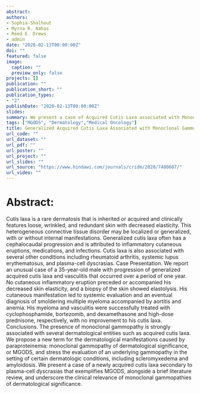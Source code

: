 ```yaml
---
abstract: 
authors:
- Sophia-Shalhout
- Myrna R. Nahas
- Reed E. Drews
- admin
date: "2020-02-13T00:00:00Z"
doi: ""
featured: false
image:
  caption: ""
  preview_only: false
projects: []
publication: ""
publication_short: ""
publication_types:
- "2"
publishDate: "2020-02-13T00:00:00Z"
slides: 
summary: We present a case of Acquired Cutis Laxa associated with Monocloncal Gammopathy of Monoclonal Significance.
tags: ["MGODS", "Dermatology","Medical Oncology"]
title: Generalized Acquired Cutis Laxa Associated with Monoclonal Gammopathy of Dermatological Significance
url_code: ""
url_dataset: ""
url_pdf: ""
url_poster: ""
url_project: ""
url_slides: ""
url_source: "https://www.hindawi.com/journals/cridm/2020/7480607/"
url_video: ""
---
```



# Abstract:  

Cutis laxa is a rare dermatosis that is inherited or acquired and clinically features loose, wrinkled, and redundant skin with decreased elasticity. This heterogeneous connective tissue disorder may be localized or generalized, with or without internal manifestations. Generalized cutis laxa often has a cephalocaudal progression and is attributed to inflammatory cutaneous eruptions, medications, and infections. Cutis laxa is also associated with several other conditions including rheumatoid arthritis, systemic lupus erythematosus, and plasma-cell dyscrasias. Case Presentation. We report an unusual case of a 35-year-old male with progression of generalized acquired cutis laxa and vasculitis that occurred over a period of one year. No cutaneous inflammatory eruption preceded or accompanied his decreased skin elasticity, and a biopsy of the skin showed elastolysis. His cutaneous manifestation led to systemic evaluation and an eventual diagnosis of smoldering multiple myeloma accompanied by aortitis and anemia. His myeloma and vasculitis were successfully treated with cyclophosphamide, bortezomib, and dexamethasone and high-dose prednisone, respectively, with no improvement to his cutis laxa. Conclusions. The presence of monoclonal gammopathy is strongly associated with several dermatological entities such as acquired cutis laxa. We propose a new term for the dermatological manifestations caused by paraproteinemia: monoclonal gammopathy of dermatological significance, or MGODS, and stress the evaluation of an underlying gammopathy in the setting of certain dermatologic conditions, including scleromyxedema and amyloidosis. We present a case of a newly acquired cutis laxa secondary to plasma-cell dyscrasias that exemplifies MGODS, alongside a brief literature review, and underscore the clinical relevance of monoclonal gammopathies of dermatological significance.



